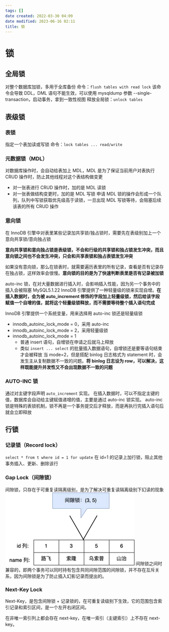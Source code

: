 ```yaml
---
tags: []
date created: 2022-03-30 04:09
date modified: 2023-06-16 02:11
title: 锁
---
```


# 锁

## 全局锁

对整个数据库加锁，多用于全库备份
命令：`flush tables with read lock`
该命令会导致 DDL，DML 语句不能生效，可以使用 mysqldump 参数 --single-transaction，启动事务，拿到一致性视图
释放全局锁：`unlock tables`

## 表级锁

### 表锁

指定一个表加读或写锁
命令：`lock tables ... read/write`

### 元数据锁（MDL）

对数据库操作时，会自动给表加上 MDL，MDL 是为了保证当前用户对表执行 CRUD 操作时，防止其他线程对这个表结构做变更
- 对一张表进行 CRUD 操作时，加的是 MDL 读锁
- 对一张表做结构变更时，加的是 MDL 写锁
申请 MDL 锁的操作会形成一个队列，队列中写锁获取优先级高于读锁，一旦出现 MDL 写锁等待，会阻塞后续该表的所有 CRUD 操作

### 意向锁

在 InnoDB 引擎中对表里某些记录加共享锁/独占锁时，需要先在表级别加上一个意向共享锁/意向独占锁

**意向共享锁和意向独占锁是表级锁，不会和行级的共享锁和独占锁发生冲突，而且意向锁之间也不会发生冲突，只会和共享表锁和独占表锁发生冲突**

如果没有意向锁，那么在锁表时，就需要遍历表里的所有记录，查看是否有记录存在独占锁，这样效率会很慢。**意向锁的目的是为了快速判断表里是否有记录被加锁**

auto-inc 锁，在对大量数据进行插入时，会影响插入性能，因为另一个事务中的插入会被阻塞 MySQL5.1.22 InnoDB 引擎提供了一种轻量级的锁来实现自增。**在插入数据时，会为被 auto_increment 修饰的字段加上轻量级锁，然后给该字段赋值一个自增的值，就将这个轻量级锁释放，而不需要等待整个插入语句完成**

InnoDB 引擎提供一个系统变量，用来选择用 auto-inc 锁还是轻量级锁
- innodb_autoinc_lock_mode = 0，采用 auto-inc
- innodb_autoinc_lock_mode = 2，采用轻量级锁
- innodb_autoinc_lock_mode = 1
	- 普通 insert 语句，自增锁在申请之后就马上释放
	- 类似 `insert ... select` 的批量插入数据语句，自增锁还是要等语句结束才会被释放
当 mode=2，但是搭配 binlog 日志格式为 statement 时，会发生主从复制数据不一致的问题。**将 binlog 日志设为 row，可以解决，这样既能提升并发性又不会出现数据不一致的问题**

### AUTO-INC 锁

通过对主键字段声明 `auto_increment` 实现。
在插入数据时，可以不指定主键的值，数据库会自动给主键赋值递增的值，主要是通过 auto-inc 锁实现。
auto-inc 锁是特殊的表锁机制，锁不再是一个事务提交后才释放，而是再执行完插入语句后就会立即释放

## 行锁

### 记录锁（Record lock）

`select * from t where id = 1 for update`
在 id=1 的记录上加行锁，阻止其他事务插入、更新、删除该行

### Gap Lock（间隙锁）

间隙锁，只存在于可重复读隔离级别，是为了解决可重复读隔离级别下幻读的现象
![](attachments/Pasted%20image%2020230404020853.png)
间隙锁之间时兼容的，即两个事务可以同时持有包含共同间隙范围的间隙锁，并不存在互斥关系，因为间隙锁是为了防止插入幻影记录而提出的。

### Next-Key Lock

Next-Key，是包含间隙锁 + 记录锁的，在可重复读级别下生效，它的范围包含索引记录和索引区间，是一个左开右闭区间。

在非唯一索引列上都会存在 next-key，在唯一索引（主键索引）上不存在 next-key。
